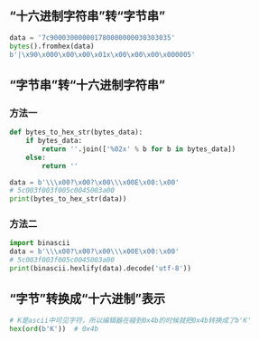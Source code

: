 ## “十六进制字符串”转“字节串”
```python
data = '7c900030000001780000000030303035'  
bytes().fromhex(data)  
b'|\x90\x000\x00\x00\x01x\x00\x00\x00\x000005'
```
## “字节串”转“十六进制字符串”
### 方法一
```python
def bytes_to_hex_str(bytes_data):  
    if bytes_data:  
        return ''.join(['%02x' % b for b in bytes_data])  
    else:  
        return ''  

data = b'\\\x00?\x00?\x00\\\x00E\x00:\x00'  
# 5c003f003f005c0045003a00  
print(bytes_to_hex_str(data))
```
### 方法二
```python
import binascii  
data = b'\\\x00?\x00?\x00\\\x00E\x00:\x00'  
# 5c003f003f005c0045003a00  
print(binascii.hexlify(data).decode('utf-8'))  
```
## “字节”转换成“十六进制”表示
```python
# K是ascii中可见字符，所以编辑器在碰到0x4b的时候就把0x4b转换成了b'K'  
hex(ord(b'K'))  # 0x4b  
```

